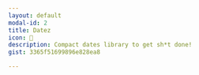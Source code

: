 ```yaml
---
layout: default
modal-id: 2
title: Datez
icon: 📅
description: Compact dates library to get sh*t done!
gist: 3365f51699896e828ea8

---
```

